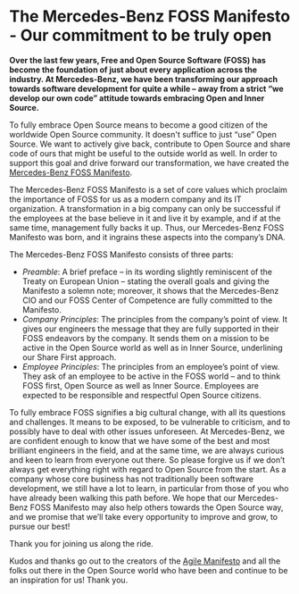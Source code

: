# The Mercedes-Benz FOSS Manifesto - Our commitment to be truly open

**Over the last few years, Free and Open Source Software (FOSS) has become the foundation of just about every application across the industry. At Mercedes-Benz, we have been transforming our approach towards software development for quite a while – away from a strict “we develop our own code” attitude towards embracing Open and Inner Source.**

To fully embrace Open Source means to become a good citizen of the worldwide Open Source community. It doesn't suffice to just “use” Open Source. We want to actively give back, contribute to Open Source and share code of ours that might be useful to the outside world as well. In order to support this goal and drive forward our transformation, we have created the [Mercedes-Benz FOSS Manifesto](https://github.com/mercedes-benz/mercedes-benz-foss-manifesto/blob/main/mercedes-benz-foss-manifesto.md).

The Mercedes-Benz FOSS Manifesto is a set of core values which proclaim the importance of FOSS for us as a modern company and its IT organization. A transformation in a big company can only be successful if the employees at the base believe in it and live it by example, and if at the same time, management fully backs it up. Thus, our Mercedes-Benz FOSS Manifesto was born, and it ingrains these aspects into the company’s DNA.

The Mercedes-Benz FOSS Manifesto consists of three parts:
- *Preamble*: A brief preface – in its wording slightly reminiscent of the Treaty on European Union – stating the overall goals and giving the Manifesto a solemn note; moreover, it shows that the Mercedes-Benz CIO and our FOSS Center of Competence are fully committed to the Manifesto.
- *Company Principles*: The principles from the company’s point of view. It gives our engineers the message that they are fully supported in their FOSS endeavors by the company. It sends them on a mission to be active in the Open Source world as well as in Inner Source, underlining our Share First approach.
- *Employee Principles*: The principles from an employee’s point of view. They ask of an employee to be active in the FOSS world – and to think FOSS first, Open Source as well as Inner Source. Employees are expected to be responsible and respectful Open Source citizens.

To fully embrace FOSS signifies a big cultural change, with all its questions and challenges. It means to be exposed, to be vulnerable to criticism, and to possibly have to deal with other issues unforeseen. At Mercedes-Benz, we are confident enough to know that we have some of the best and most brilliant engineers in the field, and at the same time, we are always curious and keen to learn from everyone out there. So please forgive us if we don’t always get everything right with regard to Open Source from the start. As a company whose core business has not traditionally been software development, we still have a lot to learn, in particular from those of you who have already been walking this path before. We hope that our Mercedes-Benz FOSS Manifesto may also help others towards the Open Source way, and we promise that we’ll take every opportunity to improve and grow, to pursue our best!

Thank you for joining us along the ride.

Kudos and thanks go out to the creators of the [Agile Manifesto](http://agilemanifesto.org/) and all the folks out there in the Open Source world who have been and continue to be an inspiration for us! Thank you.
